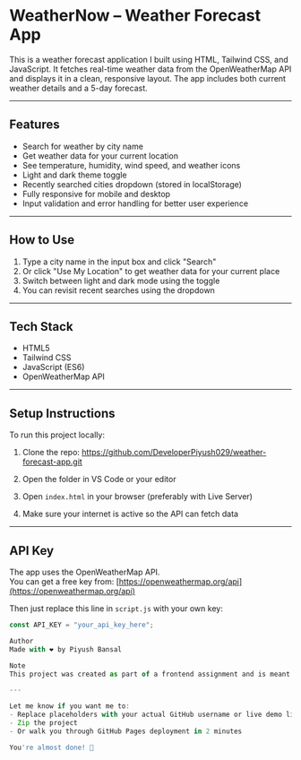 # WeatherNow – Weather Forecast App

This is a weather forecast application I built using HTML, Tailwind CSS, and JavaScript. It fetches real-time weather data from the OpenWeatherMap API and displays it in a clean, responsive layout. The app includes both current weather details and a 5-day forecast.

---

## Features

- Search for weather by city name
- Get weather data for your current location
- See temperature, humidity, wind speed, and weather icons
- Light and dark theme toggle
- Recently searched cities dropdown (stored in localStorage)
- Fully responsive for mobile and desktop
- Input validation and error handling for better user experience

---

## How to Use

1. Type a city name in the input box and click "Search"
2. Or click "Use My Location" to get weather data for your current place
3. Switch between light and dark mode using the toggle
4. You can revisit recent searches using the dropdown

---

## Tech Stack

- HTML5
- Tailwind CSS
- JavaScript (ES6)
- OpenWeatherMap API

---

## Setup Instructions

To run this project locally:

1. Clone the repo: https://github.com/DeveloperPiyush029/weather-forecast-app.git

2. Open the folder in VS Code or your editor

3. Open `index.html` in your browser (preferably with Live Server)

4. Make sure your internet is active so the API can fetch data

---

## API Key

The app uses the OpenWeatherMap API.  
You can get a free key from: [https://openweathermap.org/api](https://openweathermap.org/api)

Then just replace this line in `script.js` with your own key:
```javascript
const API_KEY = "your_api_key_here";

Author
Made with ❤️ by Piyush Bansal

Note
This project was created as part of a frontend assignment and is meant for learning/demo purposes.

---

Let me know if you want me to:
- Replace placeholders with your actual GitHub username or live demo link
- Zip the project
- Or walk you through GitHub Pages deployment in 2 minutes

You're almost done! 🎉

